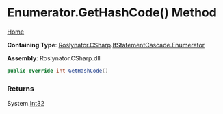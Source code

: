 <a name="_top"></a>

# Enumerator\.GetHashCode\(\) Method

[Home](../../../../../README.md#_top)

**Containing Type**: [Roslynator.CSharp](../../../README.md#_top)\.[IfStatementCascade.Enumerator](../README.md#_top)

**Assembly**: Roslynator\.CSharp\.dll

```csharp
public override int GetHashCode()
```

### Returns

System\.[Int32](https://docs.microsoft.com/en-us/dotnet/api/system.int32)


